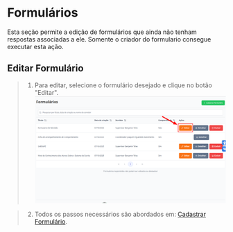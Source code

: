 # Formulários
Esta seção permite a edição de formulários que ainda não tenham respostas associadas a ele. Somente o criador do formulario consegue executar esta ação.

## Editar Formulário

> 1. Para editar, selecione o formulário desejado e clique no botão "Editar".
> ![Image](../../img/re/formularios/editar1.png)


> 2. Todos os passos necessários são abordados em: [Cadastrar Formulário](../formularios/cadastrar-formulario.md).  
